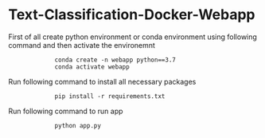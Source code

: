 # Text-Classification-Docker-Webapp
First of all create python environment or conda environment using following command and then activate the environemnt</br>

                 conda create -n webapp python==3.7
                 conda activate webapp
                 
Run following command to install all necessary packages </br>

                 pip install -r requirements.txt
                 
Run following command to run app </br>

                 python app.py
